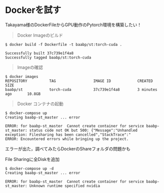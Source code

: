 # Dockerを試す

Takayama様のDockerFileからGPU動作のPytorch環境を構築したい！



> Docker Imageのビルド

```shell
$ docker build -f Dockerfile -t baabp/st:torch-cuda .

Successfully built 37c739e1f4a8
Successfully tagged baabp/st:torch-cuda
```



> Imageの確認

```shell
$ docker images
REPOSITORY          TAG                 IMAGE ID            CREATED             SIZE
baabp/st            torch-cuda          37c739e1f4a8        3 minutes ago       10.8GB
```



> Docker コンテナの起動

```shell
$ docker-compose up
Creating baabp-st_master ... error

ERROR: for baabp-st_master  Cannot create container for service baabp-st_master: status code not OK but 500: {"Message":"Unhandled exception: Filesharing has been cancelled","StackTrace":" 
ERROR: Encountered errors while bringing up the project.
```

エラーが出た，調べてみたらDockerのShareフォルダの問題かも

File Sharingに全Diskを追加

```shell
$ docker-compose up -d
Creating baabp-st_master ... error

ERROR: for baabp-st_master  Cannot create container for service baabp-st_master: Unknown runtime specified nvidia
```



